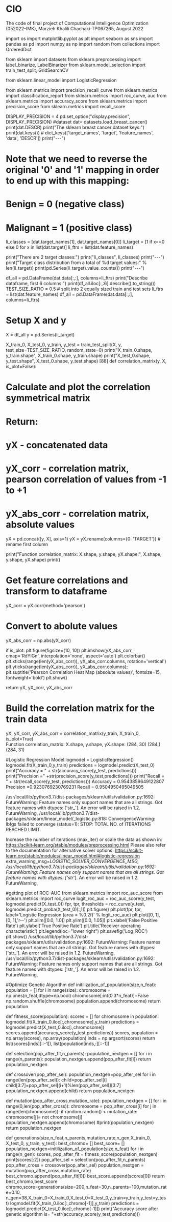 # CIO

The code of final project of Computational Intelligence Optimization (052022-IMK), Marzieh Khalili Chachaki-TP067265, August 2022


import os
import matplotlib.pyplot as plt
import seaborn as sns
import pandas as pd
import numpy as np
import random
from collections import OrderedDict

from sklearn import datasets
from sklearn.preprocessing import label_binarize, LabelBinarizer
from sklearn.model_selection import train_test_split, GridSearchCV

from sklearn.linear_model import LogisticRegression

from sklearn.metrics import precision_recall_curve
from sklearn.metrics import classification_report
from sklearn.metrics import roc_curve, auc
from sklearn.metrics import accuracy_score
from sklearn.metrics import precision_score
from sklearn.metrics import recall_score

DISPLAY_PRECISION = 4
pd.set_option("display.precision", DISPLAY_PRECISION)
#dataset
dat= datasets.load_breast_cancer()
print(dat.DESCR)
print("The sklearn breast cancer dataset keys:")
print(dat.keys()) # dict_keys(['target_names', 'target', 'feature_names', 'data', 'DESCR'])
print("---")

# Note that we need to reverse the original '0' and '1' mapping in order to end up with this mapping:
# Benign = 0 (negative class)
# Malignant = 1 (positive class)

li_classes = [dat.target_names[1], dat.target_names[0]]
li_target = [1 if x==0 else 0 for x in list(dat.target)]
li_ftrs = list(dat.feature_names)

print("There are 2 target classes:")
print("li_classes", li_classes)
print("---")
print("Target class distribution from a total of %d target values:" % len(li_target))
print(pd.Series(li_target).value_counts())
print("---")

df_all = pd.DataFrame(dat.data[:,:], columns=li_ftrs)
print("Describe dataframe, first 6 columns:")
print(df_all.iloc[:,:6].describe().to_string())
TEST_SIZE_RATIO = 0.5  # split into 2 equally sized train and test sets
li_ftrs = list(dat.feature_names)
df_all = pd.DataFrame(dat.data[:,:], columns=li_ftrs)
# Setup X and y
X = df_all
y = pd.Series(li_target)

X_train_0, X_test_0, y_train, y_test = train_test_split(X, y, test_size=TEST_SIZE_RATIO, random_state=0)
print("X_train_0.shape, y_train.shape", X_train_0.shape, y_train.shape)
print("X_test_0.shape, y_test.shape", X_test_0.shape, y_test.shape)
[88]
def correlation_matrix(y, X, is_plot=False):
  # Calculate and plot the correlation symmetrical matrix
  # Return:
  # yX - concatenated data
  # yX_corr - correlation matrix, pearson correlation of values from -1 to +1
  # yX_abs_corr - correlation matrix, absolute values
  
  yX = pd.concat([y, X], axis=1)
  yX = yX.rename(columns={0: 'TARGET'})  # rename first column

  print("Function correlation_matrix: X.shape, y.shape, yX.shape:", X.shape, y.shape, yX.shape)
  print()

  # Get feature correlations and transform to dataframe
  yX_corr = yX.corr(method='pearson')

  # Convert to abolute values
  yX_abs_corr = np.abs(yX_corr) 
  
  if is_plot:
    plt.figure(figsize=(10, 10))
    plt.imshow(yX_abs_corr, cmap='RdYlGn', interpolation='none', aspect='auto')
    plt.colorbar()
    plt.xticks(range(len(yX_abs_corr)), yX_abs_corr.columns, rotation='vertical')
    plt.yticks(range(len(yX_abs_corr)), yX_abs_corr.columns);
    plt.suptitle('Pearson Correlation Heat Map (absolute values)', fontsize=15, fontweight='bold')
    plt.show()
  
  return yX, yX_corr, yX_abs_corr

# Build the correlation matrix for the train data
yX, yX_corr, yX_abs_corr = correlation_matrix(y_train, X_train_0, is_plot=True)  
Function correlation_matrix: X.shape, y.shape, yX.shape: (284, 30) (284,) (284, 31)




#Logistic Regression Model
logmodel = LogisticRegression()
logmodel.fit(X_train_0,y_train)
predictions = logmodel.predict(X_test_0)
print("Accuracy = " + str(accuracy_score(y_test, predictions)))
print("Precision =" +str(precision_score(y_test,predictions)))
print("Recall = " + str(recall_score(y_test, predictions)))
Accuracy = 0.9543859649122807
Precision =0.9230769230769231
Recall = 0.9504950495049505

/usr/local/lib/python3.7/dist-packages/sklearn/utils/validation.py:1692: FutureWarning: Feature names only support names that are all strings. Got feature names with dtypes: ['str_']. An error will be raised in 1.2.
  FutureWarning,
/usr/local/lib/python3.7/dist-packages/sklearn/linear_model/_logistic.py:818: ConvergenceWarning: lbfgs failed to converge (status=1):
STOP: TOTAL NO. of ITERATIONS REACHED LIMIT.

Increase the number of iterations (max_iter) or scale the data as shown in:
    https://scikit-learn.org/stable/modules/preprocessing.html
Please also refer to the documentation for alternative solver options:
    https://scikit-learn.org/stable/modules/linear_model.html#logistic-regression
  extra_warning_msg=_LOGISTIC_SOLVER_CONVERGENCE_MSG,
/usr/local/lib/python3.7/dist-packages/sklearn/utils/validation.py:1692: FutureWarning: Feature names only support names that are all strings. Got feature names with dtypes: ['str_']. An error will be raised in 1.2.
  FutureWarning,


#getting plot of ROC-AUC
from sklearn.metrics import roc_auc_score
from sklearn.metrics import roc_curve
logit_roc_auc = roc_auc_score(y_test, logmodel.predict(X_test_0))
fpr, tpr, thresholds = roc_curve(y_test, logmodel.predict_proba(X_test_0)[:,1])
plt.figure()
plt.plot(fpr, tpr, label='Logistic Regression (area = %0.2f)' % logit_roc_auc)
plt.plot([0, 1], [0, 1],'r--')
plt.xlim([0.0, 1.0])
plt.ylim([0.0, 1.05])
plt.xlabel('False Positive Rate')
plt.ylabel('True Positive Rate')
plt.title('Receiver operating characteristic')
plt.legend(loc="lower right")
plt.savefig('Log_ROC')
plt.show()
/usr/local/lib/python3.7/dist-packages/sklearn/utils/validation.py:1692: FutureWarning: Feature names only support names that are all strings. Got feature names with dtypes: ['str_']. An error will be raised in 1.2.
  FutureWarning,
/usr/local/lib/python3.7/dist-packages/sklearn/utils/validation.py:1692: FutureWarning: Feature names only support names that are all strings. Got feature names with dtypes: ['str_']. An error will be raised in 1.2.
  FutureWarning,


#Optimize Genetic Algorithm
def initilization_of_population(size,n_feat):
    population = []
    for i in range(size):
        chromosome = np.ones(n_feat,dtype=np.bool)
        chromosome[:int(0.3*n_feat)]=False
        np.random.shuffle(chromosome)
        population.append(chromosome)
    return population

def fitness_score(population):
    scores = []
    for chromosome in population:
        logmodel.fit(X_train_0.iloc[:,chromosome],y_train)
        predictions = logmodel.predict(X_test_0.iloc[:,chromosome])
        scores.append(accuracy_score(y_test,predictions))
    scores, population = np.array(scores), np.array(population)
    inds = np.argsort(scores)
    return list(scores[inds][::-1]), list(population[inds,:][::-1])

def selection(pop_after_fit,n_parents):
    population_nextgen = []
    for i in range(n_parents):
        population_nextgen.append(pop_after_fit[i])
    return population_nextgen

def crossover(pop_after_sel):
    population_nextgen=pop_after_sel
    for i in range(len(pop_after_sel)):
        child=pop_after_sel[i]
        child[3:7]=pop_after_sel[(i+1)%len(pop_after_sel)][3:7]
        population_nextgen.append(child)
    return population_nextgen

def mutation(pop_after_cross,mutation_rate):
    population_nextgen = []
    for i in range(0,len(pop_after_cross)):
        chromosome = pop_after_cross[i]
        for j in range(len(chromosome)):
            if random.random() < mutation_rate:
                chromosome[j]= not chromosome[j]
        population_nextgen.append(chromosome)
    #print(population_nextgen)
    return population_nextgen

def generations(size,n_feat,n_parents,mutation_rate,n_gen,X_train_0,
                                   X_test_0, y_train, y_test):
    best_chromo= []
    best_score= []
    population_nextgen=initilization_of_population(size,n_feat)
    for i in range(n_gen):
        scores, pop_after_fit = fitness_score(population_nextgen)
        print(scores[:2])
        pop_after_sel = selection(pop_after_fit,n_parents)
        pop_after_cross = crossover(pop_after_sel)
        population_nextgen = mutation(pop_after_cross,mutation_rate)
        best_chromo.append(pop_after_fit[0])
        best_score.append(scores[0])
    return best_chromo,best_score
chromo,score=generations(size=200,n_feat=30,n_parents=100,mutation_rate=0.10,
                     n_gen=38,X_train_0=X_train_0,X_test_0=X_test_0,y_train=y_train,y_test=y_test)
logmodel.fit(X_train_0.iloc[:,chromo[-1]],y_train)
predictions = logmodel.predict(X_test_0.iloc[:,chromo[-1]])
print("Accuracy score after genetic algorithm is= "+str(accuracy_score(y_test,predictions)))

